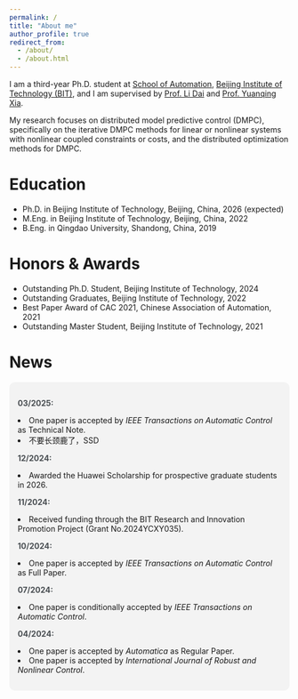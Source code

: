 ```yaml
---
permalink: /
title: "About me"
author_profile: true
redirect_from: 
  - /about/
  - /about.html
---
```


I am a third-year Ph.D. student at <a href="https://ac.bit.edu.cn/" target="_blank">School of Automation</a>, <a href="https://english.bit.edu.cn/" target="_blank">Beijing Institute of Technology (BIT)</a>, and I am supervised by <a href="https://scholar.google.com.hk/citations?user=WDrzqT8AAAAJ&hl=zh-CN" target="_blank">Prof. Li Dai</a> and <a href="https://scholar.google.com.hk/citations?user=HtedN3oAAAAJ&hl=zh-CN&oi=ao" target="_blank">Prof. Yuanqing Xia</a>.

My research focuses on distributed model predictive control (DMPC), specifically on the iterative DMPC methods for linear or nonlinear systems with nonlinear coupled constraints or costs, and the distributed optimization methods for DMPC.

Education
======
* Ph.D. in Beijing Institute of Technology, Beijing, China, 2026 (expected)
* M.Eng. in Beijing Institute of Technology, Beijing, China, 2022
* B.Eng. in Qingdao University, Shandong, China, 2019

Honors & Awards
======
* Outstanding Ph.D. Student, Beijing Institute of Technology, 2024
* Outstanding Graduates, Beijing Institute of Technology, 2022
* Best Paper Award of CAC 2021, Chinese Association of Automation, 2021
* Outstanding Master Student, Beijing Institute of Technology, 2021

News
======
<div style="background-color: #f3f3f3; padding: 15px; border-radius: 10px;">

  <p>
    <strong style="color: #494e52;">03/2025:</strong>
    <li>One paper is accepted by <em>IEEE Transactions on Automatic Control</em> as Technical Note.</li>
    <li>不要长颈鹿了，SSD</li>
  </p>
  <p>
    <strong style="color: #494e52;">12/2024:</strong>
    <li>Awarded the Huawei Scholarship for prospective graduate students in 2026.</li>
  </p>
  <p>
    <strong style="color: #494e52;">11/2024:</strong>
    <li>Received funding through the BIT Research and Innovation Promotion Project (Grant No.2024YCXY035).</li>
  </p>
  <p>
    <strong style="color: #494e52;">10/2024:</strong>
    <li>One paper is accepted by <em>IEEE Transactions on Automatic Control</em> as Full Paper.</li>
  </p>
  <p>
    <strong style="color: #494e52;">07/2024:</strong>
    <li>One paper is conditionally accepted by <em>IEEE Transactions on Automatic Control</em>.</li>
  </p>
  <p>
    <strong style="color: #494e52;">04/2024:</strong>
    <li>One paper is accepted by <em>Automatica</em> as Regular Paper.</li>
    <li>One paper is accepted by <em>International Journal of Robust and Nonlinear Control</em>.</li>
  </p>
</div>


